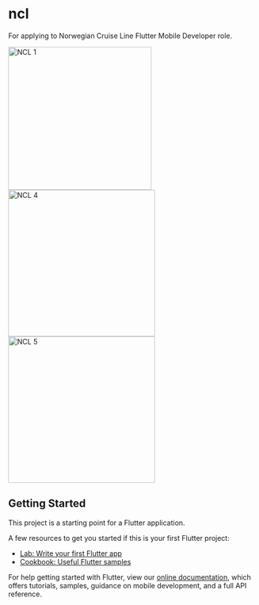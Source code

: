 # ncl

For applying to Norwegian Cruise Line Flutter Mobile Developer role.

<img width="289" alt="NCL 1" src="https://user-images.githubusercontent.com/13912207/162078657-9759a418-4a5b-43c3-b73c-1d4e1793f7b4.png"></br>
<img width="296" alt="NCL 4" src="https://user-images.githubusercontent.com/13912207/162078675-fbf768a7-58e0-4a21-a211-b3699f0a8cb4.png"></br>
<img width="296" alt="NCL 5" src="https://user-images.githubusercontent.com/13912207/162078690-d39d375a-ba62-48b6-80f5-c8120fd27d52.png"></br>

## Getting Started

This project is a starting point for a Flutter application.

A few resources to get you started if this is your first Flutter project:

- [Lab: Write your first Flutter app](https://flutter.dev/docs/get-started/codelab)
- [Cookbook: Useful Flutter samples](https://flutter.dev/docs/cookbook)

For help getting started with Flutter, view our
[online documentation](https://flutter.dev/docs), which offers tutorials,
samples, guidance on mobile development, and a full API reference.
